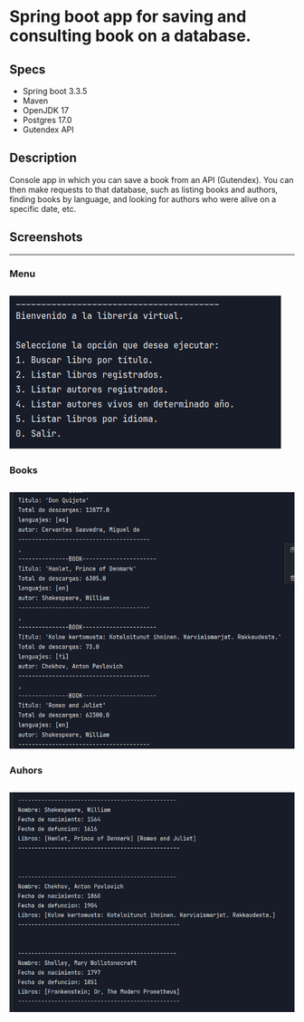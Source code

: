 # Spring boot app for saving and consulting book on a database.

## Specs
* Spring boot 3.3.5
* Maven
* OpenJDK 17
* Postgres 17.0
* Gutendex API

## Description
Console app in which you can save a book from an API (Gutendex). You can then make requests to that database, such as listing books and authors, finding books by language, and looking for authors who were alive on a specific date, etc.

## Screenshots
---
### Menu
![menu](/src/main/resources/img/img.png)
---
### Books
![menu](/src/main/resources/img/img2.png)
---
### Auhors
![menu](/src/main/resources/img/img3.png)
---
